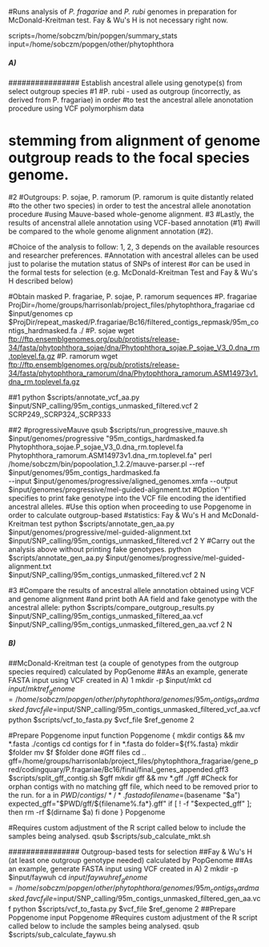 #Runs analysis of *P. fragariae* and *P. rubi* genomes in preparation for McDonald-Kreitman test. Fay & Wu's H is not necessary right now.

scripts=/home/sobczm/bin/popgen/summary_stats
input=/home/sobczm/popgen/other/phytophthora

##### A)
################ Establish ancestral allele using genotype(s) from select outgroup species
#1
#P. rubi - used as outgroup (incorrectly, as derived from P. fragariae) in order
#to test the ancestral allele anonotation procedure using VCF polymorphism data
# stemming from alignment of genome outgroup reads to the focal species genome.
#2
#Outgroups: P. sojae, P. ramorum (P. ramorum is quite distantly related
#to the other two species) in order to test the ancestral allele anonotation procedure
#using Mauve-based whole-genome alignment.
#3
#Lastly, the results of ancenstral allele annotation using VCF-based annotation (#1)
#will be compared to the whole genome alignment annotation (#2).

#Choice of the analysis to follow: 1, 2, 3 depends on the available resources and researcher preferences.
#Annotation with ancestral alleles can be used just to polarise the mutation status of SNPs of interest
#or can be used in the formal tests for selection (e.g. McDonald-Kreitman Test and Fay & Wu's H described below)

#Obtain masked P. fragariae, P. sojae, P. ramorum sequences
#P. fragariae
ProjDir=/home/groups/harrisonlab/project_files/phytophthora_fragariae
cd $input/genomes
cp $ProjDir/repeat_masked/P.fragariae/Bc16/filtered_contigs_repmask/95m_contigs_hardmasked.fa ./
#P. sojae
wget ftp://ftp.ensemblgenomes.org/pub/protists/release-34/fasta/phytophthora_sojae/dna/Phytophthora_sojae.P_sojae_V3_0.dna_rm.toplevel.fa.gz
#P. ramorum
wget ftp://ftp.ensemblgenomes.org/pub/protists/release-34/fasta/phytophthora_ramorum/dna/Phytophthora_ramorum.ASM14973v1.dna_rm.toplevel.fa.gz

##1
python $scripts/annotate_vcf_aa.py $input/SNP_calling/95m_contigs_unmasked_filtered.vcf 2 SCRP249,,SCRP324,,SCRP333

##2
#progressiveMauve
qsub $scripts/run_progressive_mauve.sh $input/genomes/progressive "95m_contigs_hardmasked.fa Phytophthora_sojae.P_sojae_V3_0.dna_rm.toplevel.fa Phytophthora_ramorum.ASM14973v1.dna_rm.toplevel.fa"
perl /home/sobczm/bin/popoolation_1.2.2/mauve-parser.pl --ref $input/genomes/95m_contigs_hardmasked.fa \
--input $input/genomes/progressive/aligned_genomes.xmfa --output $input/genomes/progressive/mel-guided-alignment.txt
#Option 'Y' specifies to print fake genotype into the VCF file encoding the identified ancestral alleles.
#Use this option when proceeding to use Popgenome in order to calculate outgroup-based
#statistics: Fay & Wu's H and McDonald-Kreitman test
python $scripts/annotate_gen_aa.py $input/genomes/progressive/mel-guided-alignment.txt \
$input/SNP_calling/95m_contigs_unmasked_filtered.vcf 2 Y
#Carry out the analysis above without printing fake genotypes.
python $scripts/annotate_gen_aa.py $input/genomes/progressive/mel-guided-alignment.txt \
$input/SNP_calling/95m_contigs_unmasked_filtered.vcf 2 N

#3
#Compare the results of ancestral allele annotation obtained using VCF and genome alignment
#and print both AA field and fake genotype with the ancestral allele:
python $scripts/compare_outgroup_results.py $input/SNP_calling/95m_contigs_unmasked_filtered_aa.vcf \
$input/SNP_calling/95m_contigs_unmasked_filtered_gen_aa.vcf 2 N

##### B)
##McDonald-Kreitman test (a couple of genotypes from the outgroup species required) calculated by PopGenome
##As an example, generate FASTA input using VCF created in A) 1
mkdir -p $input/mkt
cd $input/mkt
ref_genome=/home/sobczm/popgen/other/phytophthora/genomes/95m_contigs_hardmasked.fa
vcf_file=$input/SNP_calling/95m_contigs_unmasked_filtered_vcf_aa.vcf
python $scripts/vcf_to_fasta.py $vcf_file $ref_genome 2

#Prepare Popgenome input
function Popgenome {
mkdir contigs && mv *.fasta ./contigs
cd contigs
for f in *.fasta
do
folder=${f%.fasta}
mkdir $folder
mv $f $folder
done
#Gff files
cd ..
gff=/home/groups/harrisonlab/project_files/phytophthora_fragariae/gene_pred/codingquary/P.fragariae/Bc16/final/final_genes_appended.gff3
$scripts/split_gff_contig.sh $gff
mkdir gff && mv *.gff ./gff
#Check for orphan contigs with no matching gff file, which need to be removed prior to the run.
for a in $PWD/contigs/*/*.fasta
do
filename=$(basename "$a")
expected_gff="$PWD/gff/${filename%.fa*}.gff"
if [ ! -f "$expected_gff" ];
then
   rm -rf $(dirname $a)
fi
done
}
Popgenome

#Requires custom adjustment of the R script called below to include the samples being analysed.
qsub $scripts/sub_calculate_mkt.sh

################ Outgroup-based tests for selection
##Fay & Wu's H (at least one outgroup genotype needed) calculated by PopGenome
##As an example, generate FASTA input using VCF created in A) 2
mkdir -p $input/faywuh
cd $input/faywuh
ref_genome=/home/sobczm/popgen/other/phytophthora/genomes/95m_contigs_hardmasked.fa
vcf_file=$input/SNP_calling/95m_contigs_unmasked_filtered_gen_aa.vcf
python $scripts/vcf_to_fasta.py $vcf_file $ref_genome 2
##Prepare Popgenome input
Popgenome
#Requires custom adjustment of the R script called below to include the samples being analysed.
qsub $scripts/sub_calculate_faywu.sh
